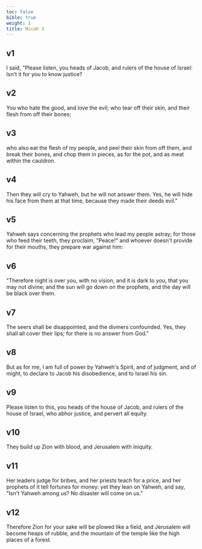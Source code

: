 ```yaml
---
toc: false
bible: true
weight: 1
title: Micah 3
---
```




## v1 
I said, "Please listen, you heads of Jacob, and rulers of the house of Israel: Isn't it for you to know justice? 

## v2 
You who hate the good, and love the evil; who tear off their skin, and their flesh from off their bones; 

## v3 
who also eat the flesh of my people, and peel their skin from off them, and break their bones, and chop them in pieces, as for the pot, and as meat within the cauldron. 

## v4 
Then they will cry to Yahweh, but he will not answer them. Yes, he will hide his face from them at that time, because they made their deeds evil." 

## v5 
Yahweh says concerning the prophets who lead my people astray; for those who feed their teeth, they proclaim, "Peace!" and whoever doesn't provide for their mouths, they prepare war against him: 

## v6 
"Therefore night is over you, with no vision, and it is dark to you, that you may not divine; and the sun will go down on the prophets, and the day will be black over them. 

## v7 
The seers shall be disappointed, and the diviners confounded. Yes, they shall all cover their lips; for there is no answer from God." 

## v8 
But as for me, I am full of power by Yahweh's Spirit, and of judgment, and of might, to declare to Jacob his disobedience, and to Israel his sin. 

## v9 
Please listen to this, you heads of the house of Jacob, and rulers of the house of Israel, who abhor justice, and pervert all equity. 

## v10 
They build up Zion with blood, and Jerusalem with iniquity. 

## v11 
Her leaders judge for bribes, and her priests teach for a price, and her prophets of it tell fortunes for money: yet they lean on Yahweh, and say, "Isn't Yahweh among us? No disaster will come on us." 

## v12 
Therefore Zion for your sake will be plowed like a field, and Jerusalem will become heaps of rubble, and the mountain of the temple like the high places of a forest.
